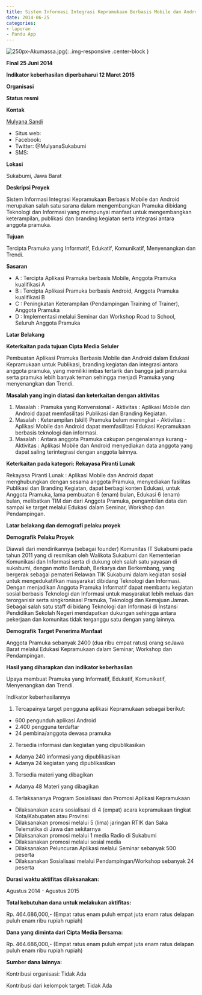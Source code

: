 ```yaml
---
title: Sistem Informasi Integrasi Kepramukaan Berbasis Mobile dan Android - Proposal Lengkap
date: 2014-06-25
categories:
- laporan
- Pandu App 
---
```


![250px-Akumassa.jpg](/uploads/250px-Akumassa.jpg){: .img-responsive .center-block }

**Final 25 Juni 2014**

**Indikator keberhasilan diperbaharui 12 Maret 2015**

**Organisasi**

**Status resmi**

**Kontak**

  [Mulyana Sandi](http://wiki.ciptamedia.org/wiki/Mulyana_Sandi)
* Situs web:
* Facebook: 
* Twitter: @MulyanaSukabumi
* SMS: 

**Lokasi**

  Sukabumi, Jawa Barat

**Deskripsi Proyek**

Sistem Informasi Integrasi Kepramukaan Berbasis Mobile dan Android merupakan salah satu sarana dalam mengembangkan Pramuka dibidang Teknologi dan Informasi yang mempunyai manfaat untuk mengembangkan keterampilan, publikasi dan branding kegiatan serta integrasi antara anggota pramuka.

**Tujuan**

Tercipta Pramuka yang Informatif, Edukatif, Komunikatif, Menyenangkan dan Trendi.

**Sasaran**

* A : Tercipta Aplikasi Pramuka berbasis Mobile, Anggota Pramuka kualifikasi A
* B : Tercipta Aplikasi Pramuka berbasis Android, Anggota Pramuka kualifikasi B
* C : Peningkatan Keterampilan (Pendampingan Training of Trainer), Anggota Pramuka
* D : Implementasi melalui Seminar dan Workshop Road to School, Seluruh Anggota Pramuka

**Latar Belakang**

 **Keterkaitan pada tujuan Cipta Media Seluler**

  Pembuatan Aplikasi Pramuka Berbasis Mobile dan Android dalam Edukasi Kepramukaan untuk Publikasi, branding kegiatan dan integrasi antara anggota pramuka, yang memiliki imbas tertarik dan bangga jadi pramuka serta pramuka lebih banyak teman sehingga menjadi Pramuka yang menyenangkan dan Trendi.

 **Masalah yang ingin diatasi dan keterkaitan dengan aktivitas**

1. Masalah : Pramuka yang Konvensional - Aktivitas : Aplikasi Mobile dan Android dapat memfasilitasi Publikasi dan Branding Kegiatan.
2. Masalah : Keterampilan (skill) Pramuka belum meningkat - Aktivitas : Aplikasi Mobile dan Android dapat memfasilitasi Edukasi Kepramukaan berbasis teknologi dan informasi.
3. Masalah : Antara anggota Pramuka cakupan pengenalannya kurang - Aktivitas : Aplikasi Mobile dan Android menyediakan data anggota yang dapat saling terintegrasi dengan anggota lainnya.

 **Keterkaitan pada kategori: Rekayasa Piranti Lunak**
   
   Rekayasa Piranti Lunak : Aplikasi Mobile dan Android dapat menghubungkan dengan sesama anggota Pramuka, menyediakan fasilitas Publikasi dan Branding Kegiatan, dapat berbagi konten Edukasi, untuk Anggota Pramuka, lama pembuatan 6 (enam) bulan, Edukasi 6 (enam) bulan, melibatkan TIM dan dari Anggota Pramuka, pengambilan data dan sampai ke target melalui Edukasi dalam Seminar, Workshop dan Pendampingan.

**Latar belakang dan demografi pelaku proyek**

 **Demografik Pelaku Proyek**

 Diawali dari mendirikannya (sebagai founder) Komunitas IT Sukabumi pada tahun 2011 yang di resmikan oleh Walikota Sukabumi dan Kementerian Komunikasi dan Informasi serta di dukung oleh salah satu yayasan di sukabumi, dengan motto Berubah, Berkarya dan Berkembang, yang bergerak sebagai pemateri Relawan TIK Sukabumi dalam kegiatan sosial untuk mengedukatifkan masyarakat dibidang Teknologi dan Informasi. Dengan menjadikan Anggota Pramuka Informatif dapat membantu kegiatan sosial berbasis Teknologi dan Informasi untuk masyarakat lebih meluas dan terorganisir serta singkronisasi Pramuka, Teknologi dan Kemajuan Jaman. Sebagai salah satu staff di bidang Teknologi dan Informasi di Instansi Pendidikan Sekolah Negeri mendapatkan dukungan sehingga antara pekerjaan dan komunitas tidak terganggu satu dengan yang lainnya.

 **Demografik Target Penerima Manfaat**

  Anggota Pramuka sebanyak 2400 (dua ribu empat ratus) orang seJawa Barat melalui Edukasi Kepramukaan dalam Seminar, Workshop dan Pendampingan.

**Hasil yang diharapkan dan indikator keberhasilan**

 Upaya membuat Pramuka yang Informatif, Edukatif, Komunikatif, Menyenangkan dan Trendi.

Indikator keberhasilannya 
1. Tercapainya target pengguna aplikasi Kepramukaan sebagai berikut:
 * 600 pengunduh aplikasi Android
 * 2.400 pengguna terdaftar
 * 24 pembina/anggota dewasa pramuka
2. Tersedia informasi dan kegiatan yang dipublikasikan
 * Adanya 240 informasi yang dipublikasikan
 * Adanya 24 kegiatan yang dipublikasikan
3. Tersedia materi yang dibagikan
 * Adanya 48 Materi yang dibagikan
4. Terlaksananya Program Sosialisasi dan Promosi Aplikasi Kepramukaan
 * Dilaksanakan acara sosialisasi di 4 (empat) acara kepramukaan tingkat Kota/Kabupaten atau Provinsi
 * Dilaksanakan promosi melalui 5 (lima) jaringan RTIK dan Saka Telematika di Jawa dan sekitarnya
 * Dilaksanakan promosi melalui 1 media Radio di Sukabumi
 * Dilaksanakan promosi melalui sosial media
 * Dilaksanakan Peluncuran Aplikasi melalui Seminar sebanyak 500 peserta
 * Dilaksanakan Sosialisasi melalui Pendampingan/Workshop sebanyak 24 peserta

**Durasi waktu aktifitas dilaksanakan:**

  Agustus 2014 - Agustus 2015

**Total kebutuhan dana untuk melakukan aktifitas:**
  
  Rp. 464.686,000,- (Empat ratus enam puluh empat juta enam ratus delapan puluh enam ribu rupiah rupiah)

**Dana yang diminta dari Cipta Media Bersama:**
  
  Rp. 464.686,000,- (Empat ratus enam puluh empat juta enam ratus delapan puluh enam ribu rupiah rupiah)

**Sumber dana lainnya:**

  Kontribusi organisasi: Tidak Ada

  Kontribusi dari kelompok target: Tidak Ada
